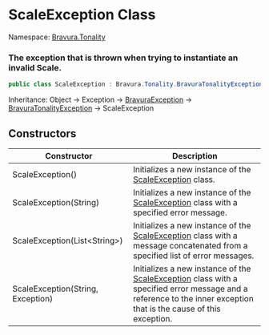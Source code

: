 # ScaleException Class

Namespace: [Bravura.Tonality](./Bravura.Tonality.md)

### The exception that is thrown when trying to instantiate an invalid Scale.

```csharp
public class ScaleException : Bravura.Tonality.BravuraTonalityException
```

Inheritance: Object -> Exception -> [BravuraException](../Bravura.Common/BravuraException.md) -> [BravuraTonalityException](./BravuraTonalityException.md) -> ScaleException

## Constructors
| Constructor | Description |
| --- | --- |
| ScaleException() | Initializes a new instance of the [ScaleException](./ScaleException.md) class. |
| ScaleException(String) | Initializes a new instance of the [ScaleException](./ScaleException.md) class with a specified error message. |
| ScaleException(List\<String>) | Initializes a new instance of the [ScaleException](./ScaleException.md) class with a message concatenated from a specified list of error messages. |
| ScaleException(String, Exception) | Initializes a new instance of the [ScaleException](./ScaleException.md) class with a specified error message and a reference to the inner exception that is the cause of this exception. |
